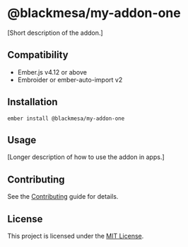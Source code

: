 # @blackmesa/my-addon-one

[Short description of the addon.]

## Compatibility

-   Ember.js v4.12 or above
-   Embroider or ember-auto-import v2

## Installation

```
ember install @blackmesa/my-addon-one
```

## Usage

[Longer description of how to use the addon in apps.]

## Contributing

See the [Contributing](CONTRIBUTING.md) guide for details.

## License

This project is licensed under the [MIT License](LICENSE.md).
